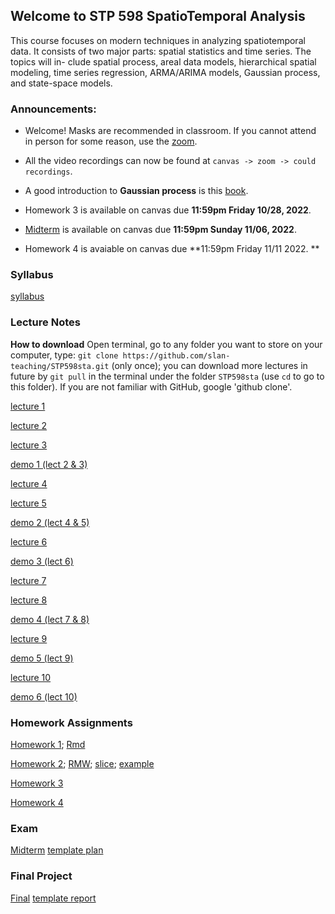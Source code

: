 ## Welcome to STP 598 SpatioTemporal Analysis

This course focuses on modern techniques in analyzing spatiotemporal data. It consists of two major parts: spatial statistics and time series. The topics will in- clude spatial process, areal data models, hierarchical spatial modeling, time series regression, ARMA/ARIMA models, Gaussian process, and state-space models.

### Announcements:

* Welcome! Masks are recommended in classroom. If you cannot attend in person for some reason, use the [zoom](https://asu.zoom.us/j/82923263893?pwd=eVdtVGsxblV3RlJqNi9WUUdYalFOdz09).

* All the video recordings can now be found at `canvas -> zoom -> could recordings`.

* A good introduction to **Gaussian process** is this [book](https://gaussianprocess.org/gpml/chapters/RW.pdf).

* Homework 3 is available on canvas due **11:59pm Friday 10/28, 2022**.

* [Midterm](https://github.com/slan-teaching/STP598sta/blob/master/Project/Midterm.pdf) is available on canvas due **11:59pm Sunday 11/06, 2022**.

* Homework 4 is avaiable on canvas due **11:59pm Friday 11/11 2022. **

### Syllabus

[syllabus](https://github.com/slan-teaching/STP598sta/blob/master/syllabus_STP598sta.pdf)

### Lecture Notes

**How to download** Open terminal, go to any folder you want to store on your computer, type: `git clone https://github.com/slan-teaching/STP598sta.git` (only once); you can download more lectures in future by `git pull` in the terminal under the folder `STP598sta` (use `cd` to go to this folder). If you are not familiar with GitHub, google 'github clone'.

[lecture 1](https://github.com/slan-teaching/STP598sta/blob/master/lecture_notes/STP598sta_lecture1.pdf)

[lecture 2](https://github.com/slan-teaching/STP598sta/blob/master/lecture_notes/STP598sta_lecture2.pdf)

[lecture 3](https://github.com/slan-teaching/STP598sta/blob/master/lecture_notes/STP598sta_lecture3.pdf)

[demo 1 (lect 2 & 3)](https://github.com/slan-teaching/STP598sta/blob/master/demos/STP598sta_krigCAR.html)

[lecture 4](https://github.com/slan-teaching/STP598sta/blob/master/lecture_notes/STP598sta_lecture4.pdf)

[lecture 5](https://github.com/slan-teaching/STP598sta/blob/master/lecture_notes/STP598sta_lecture5.pdf)

[demo 2 (lect 4 & 5)](https://github.com/slan-teaching/STP598sta/blob/master/demos/STP598sta_hierachical.html)

[lecture 6](https://github.com/slan-teaching/STP598sta/blob/master/lecture_notes/STP598sta_lecture6.pdf)

[demo 3 (lect 6)](https://github.com/slan-teaching/STP598sta/blob/master/demos/STP598sta_multivariate.html)

[lecture 7](https://github.com/slan-teaching/STP598sta/blob/master/lecture_notes/STP598sta_lecture7.pdf)

[lecture 8](https://github.com/slan-teaching/STP598sta/blob/master/lecture_notes/STP598sta_lecture8.pdf)

[demo 4 (lect 7 & 8)](https://github.com/slan-teaching/STP598sta/blob/master/demos/STP598sta_timeseries.html)

[lecture 9](https://github.com/slan-teaching/STP598sta/blob/master/lecture_notes/STP598sta_lecture9.pdf)

[demo 5 (lect 9)](https://github.com/slan-teaching/STP598sta/blob/master/demos/STP598sta_statespace.html)

[lecture 10](https://github.com/slan-teaching/STP598sta/blob/master/lecture_notes/STP598sta_lecture10.pdf)

[demo 6 (lect 10)](https://github.com/slan-teaching/STP598sta/blob/master/demos/STP598sta_STmodelbasis.html)

### Homework Assignments

[Homework 1](https://github.com/slan-teaching/STP598sta/blob/master/Homework/STP598sta_hw1.pdf);    [Rmd](https://github.com/slan-teaching/STP598sta/blob/master/Homework/STP598sta_hw1.Rmd)

[Homework 2](https://github.com/slan-teaching/STP598sta/blob/master/Homework/STP598sta_hw2.pdf);    [RMW](https://github.com/slan-teaching/STP598sta/blob/master/Homework/RWM.R);    [slice](https://github.com/slan-teaching/STP598sta/blob/master/Homework/slice.R);    [example](https://github.com/slan-teaching/STP598sta/blob/master/Homework/BayesMCMC.html)

[Homework 3](https://github.com/slan-teaching/STP598sta/blob/master/Homework/STP598sta_hw3.pdf)

[Homework 4](https://github.com/slan-teaching/STP598sta/blob/master/Homework/STP598sta_hw4.pdf)

### Exam

[Midterm](https://github.com/slan-teaching/STP598sta/blob/master/Project/Midterm.pdf)    [template plan](https://github.com/slan-teaching/STP598sta/blob/master/Project/template_plan_for_stp598spatem.pdf)

### Final Project

[Final](https://github.com/slan-teaching/STP598sta/blob/master/Project/Final.pdf)    [template report](https://github.com/slan-teaching/STP598sta/blob/master/Project/template_final_report.pdf)
